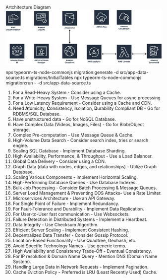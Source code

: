 Artchitecture Diagram
![Artchitecture](https://github.com/asithagihan/full-stack-boilerplate/blob/main/full-stack-boilerplate.drawio.png?raw=true)

npx typeorm-ts-node-commonjs migration:generate -d src/app-data-source.ts migrations/InitialTables
npx typeorm-ts-node-commonjs migration:run - -d src/app-data-source.ts

1. For a Read-Heavy System - Consider using a Cache.
2. For a Write-Heavy System - Use Message Queues for async processing
3. For a Low Latency Requirement - Consider using a Cache and CDN.
4. Need 𝐀tomicity, 𝐂onsistency, 𝐈solation, 𝐃urability Compliant DB - Go for RDBMS/SQL Database.
5. Have unstructured data - Go for NoSQL Database.
6. Have Complex Data (Videos, Images, Files) - Go for Blob/Object storage.
7. Complex Pre-computation - Use Message Queue & Cache.
8. High-Volume Data Search - Consider search index, tries or search engine.
9. Scaling SQL Database - Implement Database Sharding.
10. High Availability, Performance, & Throughput - Use a Load Balancer.
11. Global Data Delivery - Consider using a CDN.
12. Graph Data (data with nodes, edges, and relationships) - Utilize Graph Database.
13. Scaling Various Components - Implement Horizontal Scaling.
14. High-Performing Database Queries - Use Database Indexes.
15. Bulk Job Processing - Consider Batch Processing & Message Queues.
16. Server Load Management & Preventing DOS Attacks- Use a Rate Limiter.
17. Microservices Architecture - Use an API Gateway.
18. For Single Point of Failure - Implement Redundancy.
19. For Fault-Tolerance and Durability - Implement Data Replication.
20. For User-to-User fast communication - Use Websockets.
21. Failure Detection in Distributed Systems - Implement a Heartbeat.
22. Data Integrity - Use Checksum Algorithm.
23. Efficient Server Scaling - Implement Consistent Hashing.
24. Decentralized Data Transfer - Consider Gossip Protocol.
25. Location-Based Functionality - Use Quadtree, Geohash, etc.
26. Avoid Specific Technology Names - Use generic terms.
27. High Availability and Consistency Trade-Off - Eventual Consistency.
28. For IP resolution & Domain Name Query - Mention DNS (Domain Name System).
29. Handling Large Data in Network Requests - Implement Pagination.
30. Cache Eviction Policy - Preferred is LRU (Least Recently Used) Cache.
